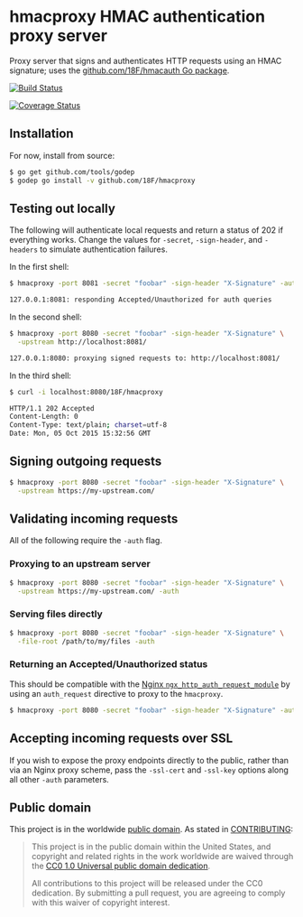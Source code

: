 # hmacproxy HMAC authentication proxy server

Proxy server that signs and authenticates HTTP requests using an HMAC
signature; uses the [github.com/18F/hmacauth Go package](https://github.com/18F/hmacauth).

[![Build Status](https://travis-ci.org/18F/hmacproxy.svg?branch=master)](https://travis-ci.org/18F/hmacproxy)

[![Coverage Status](https://coveralls.io/repos/18F/hmacproxy/badge.svg?branch=master&service=github)](https://coveralls.io/github/18F/hmacproxy?branch=master)

## Installation

For now, install from source:

```sh
$ go get github.com/tools/godep
$ godep go install -v github.com/18F/hmacproxy
```

## Testing out locally

The following will authenticate local requests and return a status of 202 if
everything works. Change the values for `-secret`, `-sign-header`, and
`-headers` to simulate authentication failures.

In the first shell:

```sh
$ hmacproxy -port 8081 -secret "foobar" -sign-header "X-Signature" -auth

127.0.0.1:8081: responding Accepted/Unauthorized for auth queries
```

In the second shell:

```sh
$ hmacproxy -port 8080 -secret "foobar" -sign-header "X-Signature" \
  -upstream http://localhost:8081/

127.0.0.1:8080: proxying signed requests to: http://localhost:8081/
```

In the third shell:

```sh
$ curl -i localhost:8080/18F/hmacproxy

HTTP/1.1 202 Accepted
Content-Length: 0
Content-Type: text/plain; charset=utf-8
Date: Mon, 05 Oct 2015 15:32:56 GMT
```

## Signing outgoing requests

```sh
$ hmacproxy -port 8080 -secret "foobar" -sign-header "X-Signature" \
  -upstream https://my-upstream.com/
```

## Validating incoming requests

All of the following require the `-auth` flag.

### Proxying to an upstream server

```sh
$ hmacproxy -port 8080 -secret "foobar" -sign-header "X-Signature" \
  -upstream https://my-upstream.com/ -auth
```

### Serving files directly

```sh
$ hmacproxy -port 8080 -secret "foobar" -sign-header "X-Signature" \
  -file-root /path/to/my/files -auth
```

### Returning an Accepted/Unauthorized status

This should be compatible with the [Nginx
`ngx_http_auth_request_module`](http://nginx.org/en/docs/http/ngx_http_auth_request_module.html)
by using an `auth_request` directive to proxy to the `hmacproxy`.

```sh
$ hmacproxy -port 8080 -secret "foobar" -sign-header "X-Signature" -auth
```

## Accepting incoming requests over SSL

If you wish to expose the proxy endpoints directly to the public, rather than
via an Nginx proxy scheme, pass the `-ssl-cert` and `-ssl-key` options along
all other `-auth` parameters.

## Public domain

This project is in the worldwide [public domain](LICENSE.md). As stated in [CONTRIBUTING](CONTRIBUTING.md):

> This project is in the public domain within the United States, and copyright and related rights in the work worldwide are waived through the [CC0 1.0 Universal public domain dedication](https://creativecommons.org/publicdomain/zero/1.0/).
>
> All contributions to this project will be released under the CC0
>dedication. By submitting a pull request, you are agreeing to comply
>with this waiver of copyright interest.
